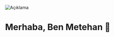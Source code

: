 ![Açıklama](https://pixoliastudios.com/wp-content/uploads/2023/02/hello_world.png)


# Merhaba, Ben Metehan  👋


